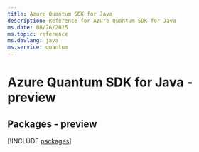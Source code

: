 ```yaml
---
title: Azure Quantum SDK for Java
description: Reference for Azure Quantum SDK for Java
ms.date: 08/26/2025
ms.topic: reference
ms.devlang: java
ms.service: quantum
---
```

# Azure Quantum SDK for Java - preview
## Packages - preview
[!INCLUDE [packages](quantum-index.md)]